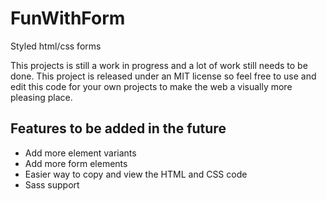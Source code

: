 # FunWithForm
 Styled html/css forms

This projects is still a work in progress and a lot of work still needs to be done. 
This project is released under an MIT license so feel free to use and edit this code for your own projects to make
the web a visually more pleasing place.


 ## Features to be added in the future
- Add more element variants
- Add more form elements
- Easier way to copy and view the HTML and CSS code
- Sass support



